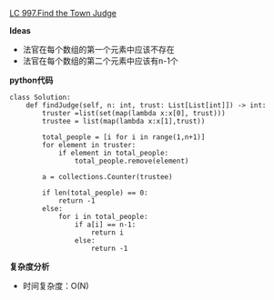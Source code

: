 [LC 997.Find the Town Judge](https://leetcode-cn.com/problems/find-the-town-judge/)

**Ideas**
- 法官在每个数组的第一个元素中应该不存在
- 法官在每个数组的第二个元素中应该有n-1个


**python代码**
```
class Solution:
    def findJudge(self, n: int, trust: List[List[int]]) -> int:
        truster =list(set(map(lambda x:x[0], trust)))
        trustee = list(map(lambda x:x[1],trust))

        total_people = [i for i in range(1,n+1)]
        for element in truster:
            if element in total_people:
                total_people.remove(element)

        a = collections.Counter(trustee)

        if len(total_people) == 0:
            return -1
        else: 
            for i in total_people:
                if a[i] == n-1:
                    return i 
                else:
                    return -1
```

**复杂度分析**
- 时间复杂度：O(N)
